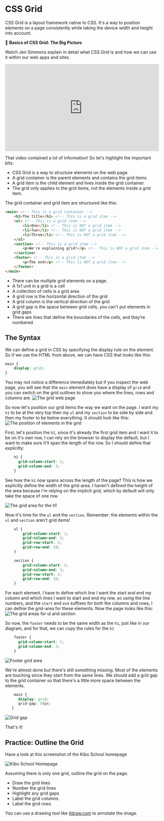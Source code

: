 # CSS Grid

CSS Grid is a layout framework native to CSS. It's a way to position elements on a page consistently while taking
the device width and height into account.

<aside>

 🎥 **Basics of CSS Grid: The Big Picture**

Watch Jen Simmons explain in detail what CSS Grid is and how we can use it within our web apps and sites.

<div style="position: relative; padding-bottom: 56.25%; height: 0;"><iframe src="https://www.youtube.
com/embed/FEnRpy9Xfes" title="YouTube video player" frameborder="0" allow="accelerometer; autoplay; clipboard-write; encrypted-media; gyroscope; picture-in-picture" allowfullscreen  style="position: absolute; top: 0; left: 0; width: 100%; height: 100%;"></iframe></div>

</aside>

That video contained a lot of information! So let's highlight the important bits:
- CSS Grid is a way to structure elements on the web page.
- A grid container is the parent elements and contains the grid items.
- A grid item is the child element and lives inside the grid container.
- The grid only applies to the grid items, not the elements inside a grid item.

The grid container and grid item are structured like this:
```html
<main> <!-- This is a grid container -->
    <h1>The title</h1> <!-- This is a grid item -->
    <ul> <!-- This is a grid item -->
        <li>One</li> <!-- This is NOT a grid item -->
        <li>Two</li> <!-- This is NOT a grid item -->
        <li>Three</li> <!-- This is NOT a grid item -->
    </ul>
    <section> <!-- This is a grid item -->
        <p>We're explaining grid!</p> <!-- This is NOT a grid item -->
    </section>
    <footer> <!-- This is a grid item -->
        <p>The end</p> <!-- This is NOT a grid item -->
    </footer>
</main>
```

- There can be multiple grid elements on a page.
- A 1x1 unit in a grid is a cell
- A collection of cells is a grid area
- A grid row is the horizontal direction of the grid
- A grid column is the vertical direction of the grid
- A grid gap is the space between grid cells, you can't put elements in grid gaps
- There are lines that define the boundaries of the cells, and they’re numbered

## The Syntax

We can define a grid in CSS by specifying the display rule on the element. So if we use the HTML from above, we can
have CSS that looks like this:

```css
main {
    display: grid;
}
```

You may not notice a difference immediately but if you inspect the web page, you will see that the `main` element
does have a display of `grid` and you can switch on the grid outlines to show you where the lines, rows and columns are.
![The grid web page](grid/grid-web.png)

So now let's position our grid items the way we want on the page. I want my `h1` to be at the very top then my `ul`
and my `section` to be side by side and then my footer to be below everything. It should look like this:
![The position of elements in the grid](grid/grid-positioning.png)

First, let's position the `h1`, since it's already the first grid item and I want it to be on it's own row, I can
rely on the browser to display the default, but I want to make sure it'll span the length of the row. So I should
define that explicitly:

```css
    h1 {
      grid-column-start: 1;
      grid-column-end: 3;
    }
```
See how the `h1` now spans across the length of the page? This is how we explicitly define the width of the
grid-area. I haven't defined the height of the area because I'm relying on the implicit grid, which by default will
only take the space of one row.

![The grid area for the h1](grid/h1-grid-position.png)

Now it's time for the `ul` and the `section`. Remember: the elements within the `ul` and `section` aren't grid items!

```css
    ul {
        grid-column-start: 1;
        grid-column-end: 2;
        grid-row-start: 2;
        grid-row-end: 10;
    }

    section {
        grid-column-start: 2;
        grid-column-end: 3;
        grid-row-start: 2;
        grid-row-end: 10;
    }
```
For each element, I have to define which line I want the start and end my column and which lines I want to start and
end my row, so using the line numbers, and the `start` and `end` suffixes for both the columns and rows, I can
define the grid-area for these elements. Now the page looks like this:
![The grid areas for ul and section](grid/ul-section-grid-areas.png)

So now, the `footer` needs to be the same width as the `h1`, just like in our diagram, and for that, we can copy the
rules for the `h1`

```css
    footer {
      grid-column-start: 1;
      grid-column-end: 3;
    }
```
![Footer grid area](grid/footer-grid-area.png)

We're almost done but there's still something missing. Most of the elements are touching since they start from the
same lines. We should add a grid gap to the grid container so that there's a little more space between the elements.

```css
    main {
      display: grid;
      grid-gap: 50px;
   }
```
![Grid gap](grid/grid-gap.png)

That's it!

## Practice: Outline the Grid

<aside>

Have a look at this screenshot of the Kibo School homepage

![Kibo School Homepage](grid/kibo-school.png)

Assuming there is only one grid, outline the grid on the page.

- Draw the grid lines
- Number the grid lines
- Highlight any grid gaps
- Label the grid columns
- Label the grid rows

You can use a drawing tool like [tldraw.com](https://www.tldraw.com/) to annotate the image.

</aside>
